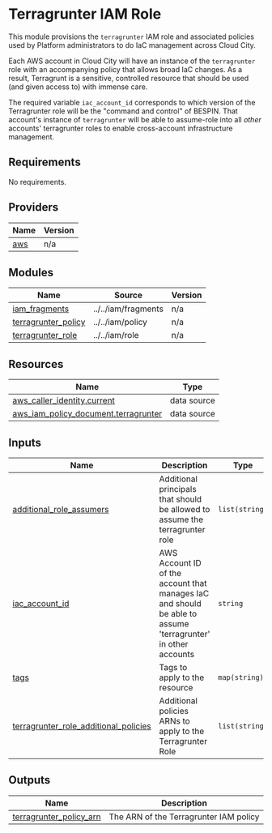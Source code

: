 # Terragrunter IAM Role

This module provisions the `terragrunter` IAM role and associated policies used by Platform administrators to do IaC 
management across Cloud City.

Each AWS account in Cloud City will have an instance of the `terragrunter` role with an accompanying policy that allows
broad IaC changes. As a result, Terragrunt is a sensitive, controlled resource that should be used (and given access to)
with immense care.

The required variable `iac_account_id` corresponds to which version of the Terragrunter role will be the "command and 
control" of BESPIN. That account's instance of `terragrunter` will be able to assume-role into all *other* accounts'
terragrunter roles to enable cross-account infrastructure management.

<!-- BEGIN_TF_DOCS -->
## Requirements

No requirements.

## Providers

| Name | Version |
|------|---------|
| <a name="provider_aws"></a> [aws](#provider\_aws) | n/a |

## Modules

| Name | Source | Version |
|------|--------|---------|
| <a name="module_iam_fragments"></a> [iam\_fragments](#module\_iam\_fragments) | ../../iam/fragments | n/a |
| <a name="module_terragrunter_policy"></a> [terragrunter\_policy](#module\_terragrunter\_policy) | ../../iam/policy | n/a |
| <a name="module_terragrunter_role"></a> [terragrunter\_role](#module\_terragrunter\_role) | ../../iam/role | n/a |

## Resources

| Name | Type |
|------|------|
| [aws_caller_identity.current](https://registry.terraform.io/providers/hashicorp/aws/latest/docs/data-sources/caller_identity) | data source |
| [aws_iam_policy_document.terragrunter](https://registry.terraform.io/providers/hashicorp/aws/latest/docs/data-sources/iam_policy_document) | data source |

## Inputs

| Name | Description | Type | Default | Required |
|------|-------------|------|---------|:--------:|
| <a name="input_additional_role_assumers"></a> [additional\_role\_assumers](#input\_additional\_role\_assumers) | Additional principals that should be allowed to assume the terragrunter role | `list(string)` | `[]` | no |
| <a name="input_iac_account_id"></a> [iac\_account\_id](#input\_iac\_account\_id) | AWS Account ID of the account that manages IaC and should be able to assume 'terragrunter' in other accounts | `string` | n/a | yes |
| <a name="input_tags"></a> [tags](#input\_tags) | Tags to apply to the resource | `map(string)` | `{}` | no |
| <a name="input_terragrunter_role_additional_policies"></a> [terragrunter\_role\_additional\_policies](#input\_terragrunter\_role\_additional\_policies) | Additional policies ARNs to apply to the Terragrunter Role | `list(string)` | `[]` | no |

## Outputs

| Name | Description |
|------|-------------|
| <a name="output_terragrunter_policy_arn"></a> [terragrunter\_policy\_arn](#output\_terragrunter\_policy\_arn) | The ARN of the Terragrunter IAM policy |
<!-- END_TF_DOCS -->